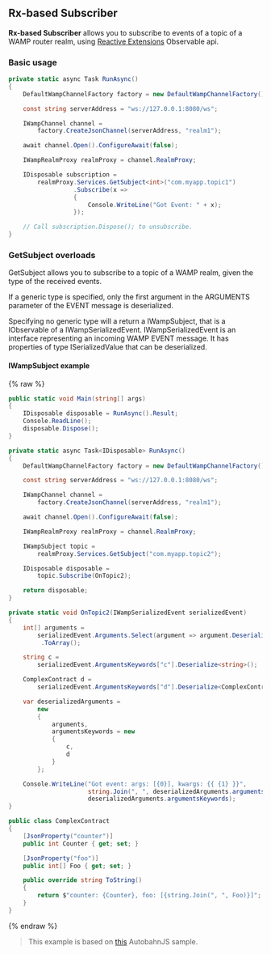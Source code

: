 ## Rx-based Subscriber

**Rx-based Subscriber** allows you to subscribe to events of a topic of a WAMP router realm, using [Reactive Extensions](http://reactivex.io/) Observable api.

### Basic usage

```csharp
private static async Task RunAsync()
{
    DefaultWampChannelFactory factory = new DefaultWampChannelFactory();

    const string serverAddress = "ws://127.0.0.1:8080/ws";

    IWampChannel channel =
        factory.CreateJsonChannel(serverAddress, "realm1");

    await channel.Open().ConfigureAwait(false);

    IWampRealmProxy realmProxy = channel.RealmProxy;

    IDisposable subscription =
        realmProxy.Services.GetSubject<int>("com.myapp.topic1")
                  .Subscribe(x =>
                  {
                      Console.WriteLine("Got Event: " + x);
                  });

    // Call subscription.Dispose(); to unsubscribe.
}
```

### GetSubject overloads

GetSubject allows you to subscribe to a topic of a WAMP realm, given the type of the received events.

If a generic type is specified, only the first argument in the ARGUMENTS parameter of the EVENT message is deserialized.

Specifying no generic type will a return a IWampSubject, that is a IObservable of a IWampSerializedEvent. IWampSerializedEvent is an interface representing an incoming WAMP EVENT message. It has properties of type ISerializedValue that can be deserialized.

#### IWampSubject example

 {% raw %}
```csharp
public static void Main(string[] args)
{
    IDisposable disposable = RunAsync().Result;
    Console.ReadLine();
    disposable.Dispose();
}

private static async Task<IDisposable> RunAsync()
{
    DefaultWampChannelFactory factory = new DefaultWampChannelFactory();

    const string serverAddress = "ws://127.0.0.1:8080/ws";

    IWampChannel channel =
        factory.CreateJsonChannel(serverAddress, "realm1");

    await channel.Open().ConfigureAwait(false);

    IWampRealmProxy realmProxy = channel.RealmProxy;

    IWampSubject topic =
        realmProxy.Services.GetSubject("com.myapp.topic2");

    IDisposable disposable =
        topic.Subscribe(OnTopic2);

    return disposable;
}

private static void OnTopic2(IWampSerializedEvent serializedEvent)
{
    int[] arguments =
        serializedEvent.Arguments.Select(argument => argument.Deserialize<int>())
         .ToArray();

    string c =
        serializedEvent.ArgumentsKeywords["c"].Deserialize<string>();

    ComplexContract d =
        serializedEvent.ArgumentsKeywords["d"].Deserialize<ComplexContract>();

    var deserializedArguments =
        new
        {
            arguments,
            argumentsKeywords = new
            {
                c,
                d
            }
        };

    Console.WriteLine("Got event: args: [{0}], kwargs: {{ {1} }}",
                      string.Join(", ", deserializedArguments.arguments),
                      deserializedArguments.argumentsKeywords);
}

public class ComplexContract
{
    [JsonProperty("counter")]
    public int Counter { get; set; }

    [JsonProperty("foo")]
    public int[] Foo { get; set; }

    public override string ToString()
    {
        return $"counter: {Counter}, foo: [{string.Join(", ", Foo)}]";
    }
}
```
{% endraw %}

> This example is based on [this](https://github.com/tavendo/AutobahnPython/tree/master/examples/twisted/wamp/pubsub/complex) AutobahnJS sample.